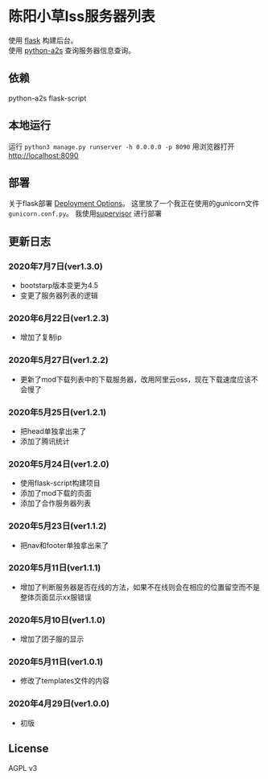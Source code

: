 # 陈阳小草Iss服务器列表

使用 [flask] 构建后台。  
使用 [python-a2s] 查询服务器信息查询。

## 依赖

python-a2s flask-script

## 本地运行

运行 `python3 manage.py runserver -h 0.0.0.0 -p 8090` 用浏览器打开 [http://localhost:8090](http://localhost:8090)

## 部署

关于flask部署 [Deployment Options]。 这里放了一个我正在使用的gunicorn文件 `gunicorn.conf.py`。
我使用[supervisor](https://github.com/cyxc1124/issweb/wiki/%E5%AE%89%E8%A3%85%E9%83%A8%E7%BD%B2) 进行部署


## 更新日志

### 2020年7月7日(ver1.3.0)
- bootstarp版本变更为4.5
- 变更了服务器列表的逻辑

### 2020年6月22日(ver1.2.3)
- 增加了复制ip

### 2020年5月27日(ver1.2.2)
- 更新了mod下载列表中的下载服务器，改用阿里云oss，现在下载速度应该不会慢了

### 2020年5月25日(ver1.2.1)
- 把head单独拿出来了
- 添加了腾讯统计

### 2020年5月24日(ver1.2.0)
- 使用flask-script构建项目
- 添加了mod下载的页面
- 添加了合作服务器列表

### 2020年5月23日(ver1.1.2)
- 把nav和footer单独拿出来了

### 2020年5月11日(ver1.1.1)
- 增加了判断服务器是否在线的方法，如果不在线则会在相应的位置留空而不是整体页面显示xx服错误

### 2020年5月10日(ver1.1.0)
- 增加了团子服的显示

### 2020年5月11日(ver1.0.1)
- 修改了templates文件的内容

### 2020年4月29日(ver1.0.0)
- 初版

## License

AGPL v3

[python-a2s]: https://github.com/Yepoleb/python-a2s
[flask]: https://flask.palletsprojects.com/en/1.1.x/
[Deployment Options]: https://flask.palletsprojects.com/en/1.1.x/deploying/
